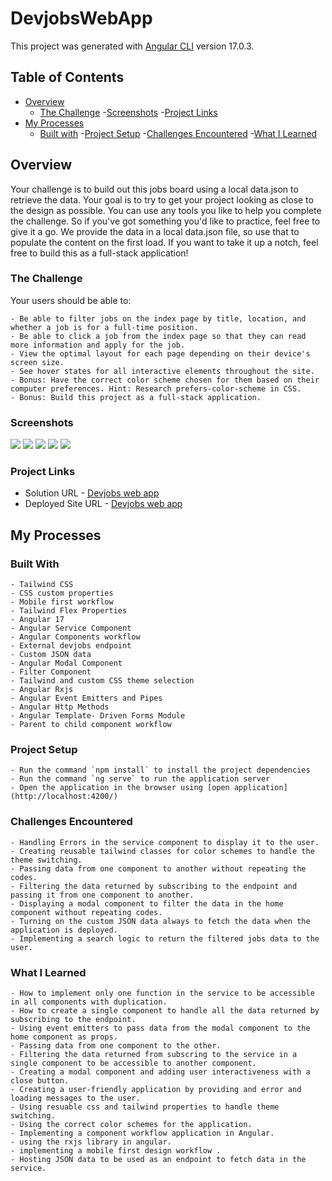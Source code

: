 # DevjobsWebApp

This project was generated with [Angular CLI](https://github.com/angular/angular-cli) version 17.0.3.

## Table of Contents

- [Overview](#overview)
    - [The Challenge](#the-challenge)
    -[Screenshots](#screenshots)
    -[Project Links](#project-links)
- [My Processes](#my-processes)
  - [Built with](#built-with)
    -[Project Setup](#project-setup)
    -[Challenges Encountered](#challenges-encountered)
    -[What I Learned](#what-i-learned)

## Overview

Your challenge is to build out this jobs board using a local data.json to retrieve the data. Your goal is to try to get your project looking as close to the design as possible.
You can use any tools you like to help you complete the challenge. So if you've got something you'd like to practice, feel free to give it a go.
We provide the data in a local data.json file, so use that to populate the content on the first load. If you want to take it up a notch, feel free to build this as a full-stack application!

### The Challenge

Your users should be able to:

    - Be able to filter jobs on the index page by title, location, and whether a job is for a full-time position.
    - Be able to click a job from the index page so that they can read more information and apply for the job.
    - View the optimal layout for each page depending on their device's screen size.
    - See hover states for all interactive elements throughout the site.
    - Bonus: Have the correct color scheme chosen for them based on their computer preferences. Hint: Research prefers-color-scheme in CSS.
    - Bonus: Build this project as a full-stack application.

### Screenshots

![](/desktop-light.png)
![](/desktop-dark.png)
![](/mobile.png)
![](/modal.png)
![](/tab-details.png)


### Project Links

- Solution URL - [Devjobs web app](https://github.com/george-asiedu/Devjobs-web-app/tree/frontend)
- Deployed Site URL - [Devjobs web app](https://devjobs-app-george.netlify.app/)

## My Processes

### Built With

    - Tailwind CSS
    - CSS custom properties
    - Mobile first workflow
    - Tailwind Flex Properties
    - Angular 17
    - Angular Service Component
    - Angular Components workflow
    - External devjobs endpoint
    - Custom JSON data
    - Angular Modal Component
    - Filter Component
    - Tailwind and custom CSS theme selection
    - Angular Rxjs
    - Angular Event Emitters and Pipes
    - Angular Http Methods
    - Angular Template- Driven Forms Module
    - Parent to child component workflow

### Project Setup

    - Run the command `npm install` to install the project dependencies
    - Run the command `ng serve` to run the application server
    - Open the application in the browser using [open application](http://localhost:4200/)

### Challenges Encountered

    - Handling Errors in the service component to display it to the user.
    - Creating reusable tailwind classes for color schemes to handle the theme switching.
    - Passing data from one component to another without repeating the codes.
    - Filtering the data returned by subscribing to the endpoint and passing it from one component to another.
    - Displaying a modal component to filter the data in the home component without repeating codes.
    - Turning on the custom JSON data always to fetch the data when the application is deployed.
    - Implementing a search logic to return the filtered jobs data to the user.

### What I Learned

    - How to implement only one function in the service to be accessible in all components with duplication.
    - How to create a single component to handle all the data returned by subscribing to the endpoint.
    - Using event emitters to pass data from the modal component to the home component as props.
    - Passing data from one component to the other.
    - Filtering the data returned from subscring to the service in a single component to be accessible to another component.
    - Creating a modal component and adding user interactiveness with a close button.
    - Creating a user-friendly application by providing and error and loading messages to the user.
    - Using resuable css and tailwind properties to handle theme switching.
    - Using the correct color schemes for the application.
    - Implementing a component workflow application in Angular.
    - using the rxjs library in angular.
    - implementing a mobile first design workflow .
    - Hosting JSON data to be used as an endpoint to fetch data in the service.